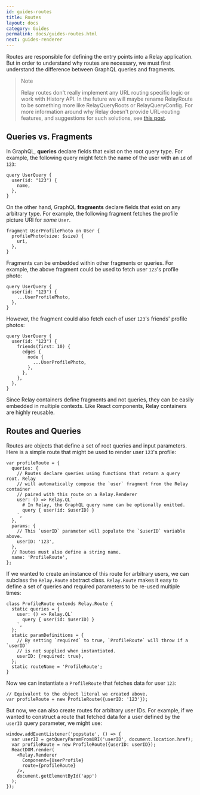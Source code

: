 ```yaml
---
id: guides-routes
title: Routes
layout: docs
category: Guides
permalink: docs/guides-routes.html
next: guides-renderer
---
```


Routes are responsible for defining the entry points into a Relay application. But in order to understand why routes are necessary, we must first understand the difference between GraphQL queries and fragments.

> Note
>
> Relay routes don't really implement any URL routing specific logic or work with History API. In the future we will maybe rename RelayRoute to be something more like RelayQueryRoots or RelayQueryConfig. For more information around why Relay doesn't provide URL-routing features, and suggestions for such solutions, see [this post](https://medium.com/@cpojer/relay-and-routing-36b5439bad9).

## Queries vs. Fragments

In GraphQL, **queries** declare fields that exist on the root query type. For example, the following query might fetch the name of the user with an `id` of `123`:

```
query UserQuery {
  user(id: "123") {
    name,
  },
}
```

On the other hand, GraphQL **fragments** declare fields that exist on any arbitrary type. For example, the following fragment fetches the profile picture URI for _some_ `User`.

```
fragment UserProfilePhoto on User {
  profilePhoto(size: $size) {
    uri,
  },
}
```

Fragments can be embedded within other fragments or queries. For example, the above fragment could be used to fetch user `123`'s profile photo:

```
query UserQuery {
  user(id: "123") {
    ...UserProfilePhoto,
  },
}
```

However, the fragment could also fetch each of user `123`'s friends' profile photos:

```
query UserQuery {
  user(id: "123") {
    friends(first: 10) {
      edges {
        node {
          ...UserProfilePhoto,
        },
      },
    },
  },
}
```

Since Relay containers define fragments and not queries, they can be easily embedded in multiple contexts. Like React components, Relay containers are highly reusable.

## Routes and Queries

Routes are objects that define a set of root queries and input parameters. Here is a simple route that might be used to render user `123`'s profile:

```
var profileRoute = {
  queries: {
    // Routes declare queries using functions that return a query root. Relay
    // will automatically compose the `user` fragment from the Relay container
    // paired with this route on a Relay.Renderer
    user: () => Relay.QL`
      # In Relay, the GraphQL query name can be optionally omitted.
      query { user(id: $userID) }
    `,
  },
  params: {
    // This `userID` parameter will populate the `$userID` variable above.
    userID: '123',
  },
  // Routes must also define a string name.
  name: 'ProfileRoute',
};
```

If we wanted to create an instance of this route for arbitrary users, we can subclass the `Relay.Route` abstract class. `Relay.Route` makes it easy to define a set of queries and required parameters to be re-used multiple times:

```
class ProfileRoute extends Relay.Route {
  static queries = {
    user: () => Relay.QL`
      query { user(id: $userID) }
    `,
  };
  static paramDefinitions = {
    // By setting `required` to true, `ProfileRoute` will throw if a `userID`
    // is not supplied when instantiated.
    userID: {required: true},
  };
  static routeName = 'ProfileRoute';
}
```

Now we can instantiate a `ProfileRoute` that fetches data for user `123`:

```
// Equivalent to the object literal we created above.
var profileRoute = new ProfileRoute({userID: '123'});
```

But now, we can also create routes for arbitrary user IDs. For example, if we wanted to construct a route that fetched data for a user defined by the `userID` query parameter, we might use:

```
window.addEventListener('popstate', () => {
  var userID = getQueryParamFromURI('userID', document.location.href);
  var profileRoute = new ProfileRoute({userID: userID});
  ReactDOM.render(
    <Relay.Renderer
      Component={UserProfile}
      route={profileRoute}
    />,
    document.getElementById('app')
  );
});
```
